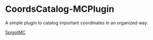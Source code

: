 # CoordsCatalog-MCPlugin

A simple plugin to catalog important coordinates in an organized way.

[SpigotMC](https://www.spigotmc.org/resources/coordscatalog.123831/)
